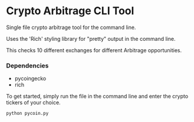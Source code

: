 # Crypto Arbitrage CLI Tool

Single file crypto arbitrage tool for the command line.

Uses the 'Rich' styling library for "pretty" output in the command line.

This checks 10 different exchanges for different Arbitrage opportunities.

### Dependencies
- pycoingecko
- rich

To get started, simply run the file in the command line and enter the crypto tickers of your choice.

```
python pycoin.py
```

